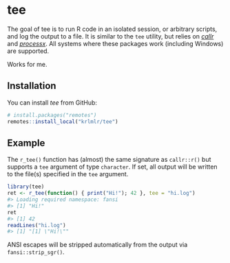 
<!-- README.md is generated from README.Rmd. Please edit that file -->
tee
===

The goal of tee is to run R code in an isolated session, or arbitrary scripts, and log the output to a file. It is similar to the `tee` utility, but relies on [*callr*](https://github.com/r-lib/callr) and [*processx*](https://github.com/r-lib/processx). All systems where these packages work (including Windows) are supported.

Works for me.

Installation
------------

You can install *tee* from GitHub:

``` r
# install.packages("remotes")
remotes::install_local("krlmlr/tee")
```

Example
-------

The `r_tee()` function has (almost) the same signature as `callr::r()` but supports a `tee` argument of type `character`. If set, all output will be written to the file(s) specified in the `tee` argument.

``` r
library(tee)
ret <- r_tee(function() { print("Hi!"); 42 }, tee = "hi.log")
#> Loading required namespace: fansi
#> [1] "Hi!"
ret
#> [1] 42
readLines("hi.log")
#> [1] "[1] \"Hi!\""
```

ANSI escapes will be stripped automatically from the output via `fansi::strip_sgr()`.
